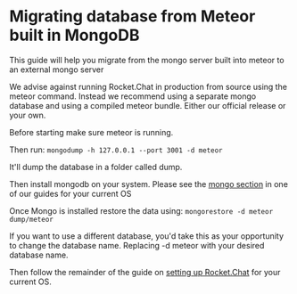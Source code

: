 # Migrating database from Meteor built in MongoDB

This guide will help you migrate from the mongo server built into meteor to an external mongo server

We advise against running Rocket.Chat in production from source using the meteor command. Instead we recommend using a separate mongo database and using a compiled meteor bundle. Either our official release or your own.

Before starting make sure meteor is running.

Then run: `mongodump -h 127.0.0.1 --port 3001 -d meteor`

It'll dump the database in a folder called dump.

Then install mongodb on your system. Please see the [mongo section](./) in one of our guides for your current OS

Once Mongo is installed restore the data using: `mongorestore -d meteor dump/meteor`

If you want to use a different database, you'd take this as your opportunity to change the database name. Replacing -d meteor with your desired database name.

Then follow the remainder of the guide on [setting up Rocket.Chat](./) for your current OS.

